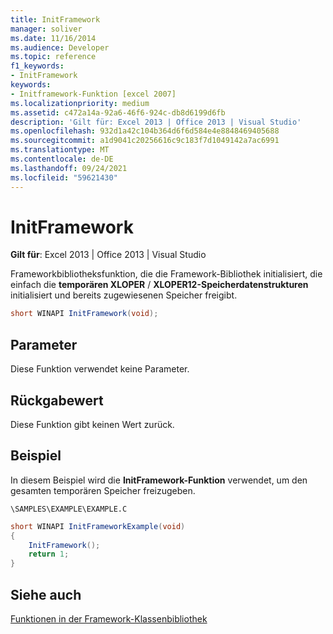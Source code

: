 ```yaml
---
title: InitFramework
manager: soliver
ms.date: 11/16/2014
ms.audience: Developer
ms.topic: reference
f1_keywords:
- InitFramework
keywords:
- Initframework-Funktion [excel 2007]
ms.localizationpriority: medium
ms.assetid: c472a14a-92a6-46f6-924c-db8d6199d6fb
description: 'Gilt für: Excel 2013 | Office 2013 | Visual Studio'
ms.openlocfilehash: 932d1a42c104b364d6f6d584e4e8848469405688
ms.sourcegitcommit: a1d9041c20256616c9c183f7d1049142a7ac6991
ms.translationtype: MT
ms.contentlocale: de-DE
ms.lasthandoff: 09/24/2021
ms.locfileid: "59621430"
---
```

# <a name="initframework"></a>InitFramework

 **Gilt für**: Excel 2013 | Office 2013 | Visual Studio 
  
Frameworkbibliotheksfunktion, die die Framework-Bibliothek initialisiert, die einfach die **temporären XLOPER** /  **XLOPER12-Speicherdatenstrukturen** initialisiert und bereits zugewiesenen Speicher freigibt. 
  
```cs
short WINAPI InitFramework(void);
```

## <a name="parameters"></a>Parameter

Diese Funktion verwendet keine Parameter.
  
## <a name="return-value"></a>Rückgabewert

Diese Funktion gibt keinen Wert zurück.
  
## <a name="example"></a>Beispiel

In diesem Beispiel wird die **InitFramework-Funktion** verwendet, um den gesamten temporären Speicher freizugeben. 
  
 `\SAMPLES\EXAMPLE\EXAMPLE.C`
  
```cs
short WINAPI InitFrameworkExample(void)
{
    InitFramework();
    return 1;
}
```

## <a name="see-also"></a>Siehe auch



[Funktionen in der Framework-Klassenbibliothek](functions-in-the-framework-library.md)

